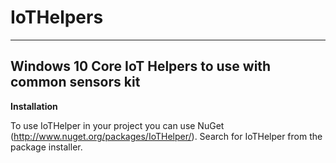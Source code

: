 # IoTHelpers

----------
Windows 10 Core IoT Helpers to use with common sensors kit
---------------------------------------------------------
**Installation**

To use IoTHelper in your project you can use NuGet (http://www.nuget.org/packages/IoTHelper/).
Search for IoTHelper from the package installer.

